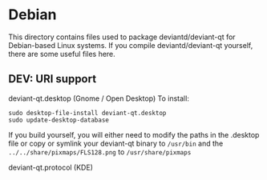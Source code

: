 
Debian
====================
This directory contains files used to package deviantd/deviant-qt
for Debian-based Linux systems. If you compile deviantd/deviant-qt yourself, there are some useful files here.

## DEV: URI support ##


deviant-qt.desktop  (Gnome / Open Desktop)
To install:

	sudo desktop-file-install deviant-qt.desktop
	sudo update-desktop-database

If you build yourself, you will either need to modify the paths in
the .desktop file or copy or symlink your deviant-qt binary to `/usr/bin`
and the `../../share/pixmaps/FLS128.png` to `/usr/share/pixmaps`

deviant-qt.protocol (KDE)

